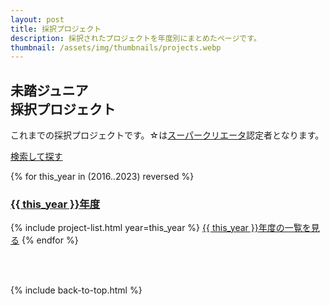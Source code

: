 ```yaml
---
layout: post
title: 採択プロジェクト
description: 採択されたプロジェクトを年度別にまとめたページです。
thumbnail: /assets/img/thumbnails/projects.webp
---
```


<div class="projects">
  <h2>未踏ジュニア<br class="ph">採択プロジェクト</h2>
  <p>
    これまでの採択プロジェクトです。☆は<a href='/about#supports-awarding'>スーパークリエータ</a>認定者となります。
  </p>
  <a href="/search" class="button">検索して探す</a>

  {% for this_year in (2016..2023) reversed %}
    <a href="/projects/{{ this_year }}"><h3>{{ this_year }}年度</h3></a>
    {% include project-list.html year=this_year %}
    <a href="/projects/{{ this_year }}" class="button">{{ this_year }}年度の一覧を見る</a>
  {% endfor %}
</div>

<br>
<br>

{% include back-to-top.html %}
